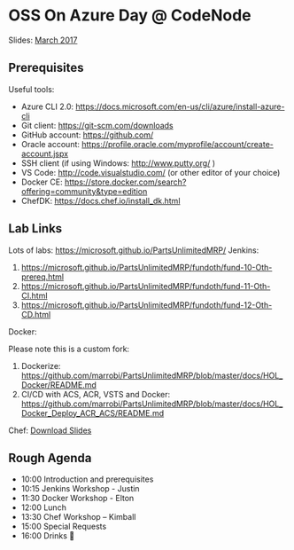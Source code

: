 # OSS On Azure Day @ CodeNode

Slides: [March 2017](Intro_Slides_March_2017.pdf)

## Prerequisites
Useful tools:
- Azure CLI 2.0: https://docs.microsoft.com/en-us/cli/azure/install-azure-cli 
- Git client:  https://git-scm.com/downloads 
- GitHub account: https://github.com/ 
- Oracle account: https://profile.oracle.com/myprofile/account/create-account.jspx
- SSH client (if using Windows: http://www.putty.org/ ) 
- VS Code: http://code.visualstudio.com/ (or other editor of your choice) 
- Docker CE: https://store.docker.com/search?offering=community&type=edition 
- ChefDK: https://docs.chef.io/install_dk.html 

## Lab Links
Lots of labs: https://microsoft.github.io/PartsUnlimitedMRP/
Jenkins:
1. https://microsoft.github.io/PartsUnlimitedMRP/fundoth/fund-10-Oth-prereq.html
2. https://microsoft.github.io/PartsUnlimitedMRP/fundoth/fund-11-Oth-CI.html
3. https://microsoft.github.io/PartsUnlimitedMRP/fundoth/fund-12-Oth-CD.html

Docker:

Please note this is a custom fork:

1. Dockerize: https://github.com/marrobi/PartsUnlimitedMRP/blob/master/docs/HOL_Docker/README.md
2. CI/CD with ACS, ACR, VSTS and Docker: https://github.com/marrobi/PartsUnlimitedMRP/blob/master/docs/HOL_Docker_Deploy_ACR_ACS/README.md

Chef:
[Download Slides](Chef_Azure_Workshop.pdf)

## Rough Agenda

- 10:00 Introduction and prerequisites
- 10:15 Jenkins Workshop - Justin
- 11:30 Docker Workshop - Elton
- 12:00 Lunch
- 13:30 Chef Workshop – Kimball
- 15:00 Special Requests
- 16:00 Drinks 